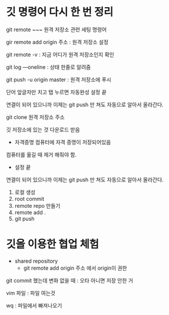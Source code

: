 # 깃 명령어 다시 한 번 정리

git remote ~~~ 원격 저장소 관련 세팅 명령어

gir remote add origin 주소 : 원격 저장소 설정

git remote -v : 지금 어디가 원격 저장소인지 확인

git log —oneline : 상태 한줄로 알려줌

git push -u origin master : 원격 저장소에 푸시

단어 앞글자만 치고 탭 누르면 자동완성
설정 끝

연결이 되어 있으니까 이제는 git push 만 쳐도 자동으로 알아서 올라간다.

git clone 원격 저장소 주소

깃 저장소에 있는 것 다운로드 받음

* 자격증명
컴퓨터에 자격 증명이 저장되어있음

컴퓨터를 옮길 때 제거 해줘야 함.

- 설정 끝

연결이 되어 있으니까 이제는 git push 만 쳐도 자동으로 알아서 올라간다. 

1. 로컬 생성
2. root commit
3. remote repo 만들기
4. remote add .
5. git push


# 깃을 이용한 협업 체험

- shared repository
    - git remote add origin 주소 에서 origin이 권한
    

git commit 했는데 변화 없을 때 : 오타 아니면 저장 안한 거

vim 파일 : 파일 여는것

wq : 파일에서 빠져나오기